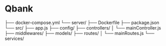 # Qbank
├── docker-compose.yml
└── server/
    ├── Dockerfile
    ├── package.json
    └── src/
        ├── app.js
        ├── config/
        ├── controllers/
        │   └── mainController.js
        ├── middlewares/
        ├── models/
        ├── routes/
        │   └── mainRoutes.js
        └── services/
